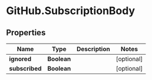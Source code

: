 # GitHub.SubscriptionBody

## Properties

Name | Type | Description | Notes
------------ | ------------- | ------------- | -------------
**ignored** | **Boolean** |  | [optional] 
**subscribed** | **Boolean** |  | [optional] 


